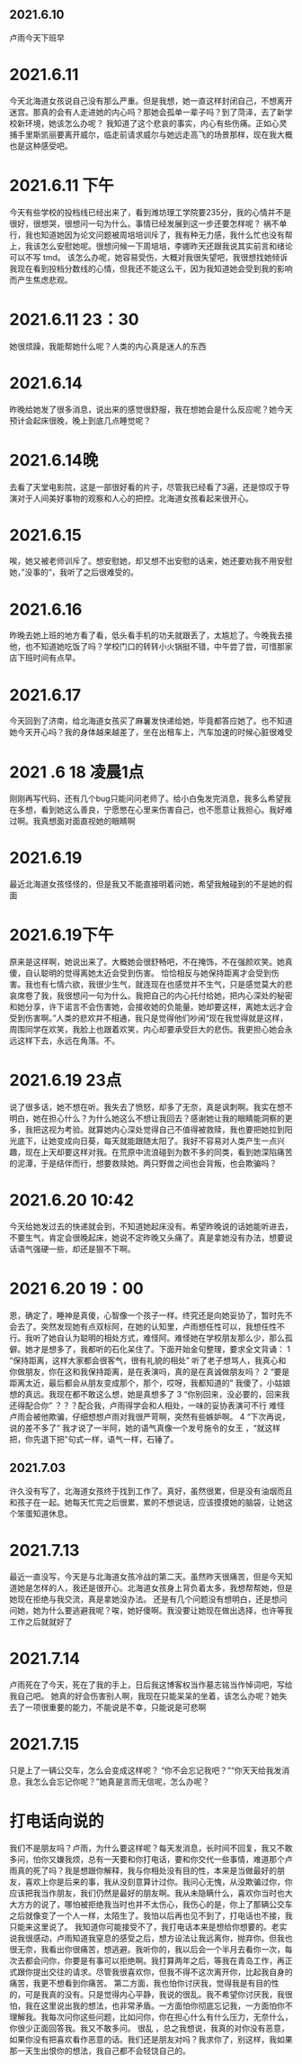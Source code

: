 ## 2021.6.10 
卢雨今天下班早
# 2021.6.11 #
今天北海道女孩说自己没有那么严重。但是我想，她一直这样封闭自己，不想离开迷宫。那真的会有人走进她的内心吗？那她会孤单一辈子吗？到了菏泽，去了新学校新环境，她该怎么办呢？
我知道了这个悲哀的事实，内心有些伤痛。正如心灵捕手里斯凯丽要离开威尔，临走前请求威尔与她远走高飞的场景那样，现在我大概也是这种感受吧。
# 2021.6.11 下午
今天有些学校的投档线已经出来了，看到潍坊理工学院要235分，我的心情并不是很好，很想哭，很想问一句为什么。事情已经发展到这一步还要怎样呢？
祸不单行，我也知道她因为论文问题被周培培训斥了，我有种无力感，我什么忙也没有帮上，我该怎么安慰她呢。很想问候一下周培培，李娜昨天还跟我说其实前言和绪论可以不写
tmd。 该怎么办呢，她容易受伤，大概对我很失望吧，我很想找她倾诉我现在看到投档分数线的心情，但我还不能这么干，因为我知道她会受到我的影响而产生焦虑悲观。
# 2021.6.11 23：30
她很烦躁，我能帮她什么呢？人类的内心真是迷人的东西
# 2021.6.14
昨晚给她发了很多消息，说出来的感觉很舒服，我在想她会是什么反应呢？她今天预计会起床很晚，晚上到底几点睡觉呢？
# 2021.6.14晚
去看了天堂电影院，这是一部很好看的片子，尽管我已经看了3遍，还是惊叹于导演对于人间美好事物的观察和人心的把控。北海道女孩看起来很开心。
# 2021.6.15
唉，她又被老师训斥了。想安慰她，却又想不出安慰的话来，她还要劝我不用安慰她，”没事的“，我听了之后很难受的。
# 2021.6.16
昨晚去她上班的地方看了看，低头看手机的功夫就跟丢了，太尴尬了。今晚我去接他，也不知道她吃饭了吗？学校门口的转转小火锅挺不错，中午尝了尝，可惜那家店下班时间有点早。
# 2021.6.17
今天回到了济南，给北海道女孩买了麻薯发快递给她，毕竟都答应她了。也不知道她今天开心吗？我的身体越来越差了，坐在出租车上，汽车加速的时候心脏很难受
# 2021 .6 18 凌晨1点
刚刚再写代码，还有几个bug只能问问老师了。给小白兔发完消息，我多么希望我在多想，看到她这么善良，宁愿憋在心里来伤害自己，也不愿意让我担心。我好难过啊。我真想面对面直视她的眼睛啊
# 2021.6.19
最近北海道女孩怪怪的，但是我又不能直接明着问她，希望我触碰到的不是她的假面
# 2021.6.19下午
原来是这样啊，她说出来了。大概她会很舒畅吧，不在掩饰，不在强颜欢笑。她真傻，自认聪明的觉得离她太近会受到伤害。
恰恰相反与她保持距离才会受到伤害。我也有七情六欲，我很少生气，就连现在也感觉并不生气，只是感觉莫大的悲哀席卷了我，我很想问一句为什么。我把自己的内心托付给她，把内心深处的秘密和她分享，许下诺言不会伤害她，会接收她的负能量。她却要这样，离她太远才会受到伤害啊。”人类的悲欢并不相通，我只是觉得他们吵闹“现在我觉得就是这样，周围同学在欢笑，我脸上也跟着欢笑，内心却要承受巨大的悲伤。我更担心她会永远这样下去，永远在角落。不。
# 2021.6.19 23点
说了很多话，她不想在听。我失去了愤怒，却多了无奈，真是讽刺啊。我实在想不明白，她在担心什么？为什么她这么不想让我回去？感谢她让我的眼睛能洞察的更多，我把这视为考验。就算她内心深处觉得自己不值得被救赎，我也要把她拉到阳光底下，让她变成向日葵，每天就能跟随太阳了。我好不容易对人类产生一点兴趣，现在上天却要这样对我。在荒原中流浪碰到为数不多的同类，看到她深陷痛苦的泥潭，于是结伴而行，想要救赎她。两只野兽之间也会背叛，也会欺骗吗？
# 2021.6.20 10:42
今天给她发过去的快递就会到，不知道她起床没有。希望昨晚说的话她能听进去，不要生气，肯定会很晚起床，她说不定昨晚又头痛了。真是拿她没有办法，想要说话语气强硬一些，却还是狠不下啊。
# 2021 6.20 19：00
恩，确定了，睡神是真傻，心智像一个孩子一样。终究还是向她妥协了，暂时先不会去了。突然发现她有点双标阿，在她的认知里，卢雨想任性可以，我想任性不行。我听了她自认为聪明的相处方式，难怪阿。难怪她在学校朋友那么少，那么孤僻。她才是想多了，我都听的石化呆住了。下面开始金句整理，要求全文背诵：
1 “保持距离，这样大家都会很客气，很有礼貌的相处”    听了老子想骂人，我真心和你做朋友，你在这和我保持距离，是在表演吗，真的是在真诚做朋友吗？
2 “要是距离太近，最后都会从朋友变成那个，那个，哎呀，我都知道的”    我傻了，小姑娘想的真远。我现在都不敢这么想，她是真想多了
3 “你别回来，没必要的，回来我还得配合你”   ？？？配合我，卢雨得学会和人相处，一味的妥协表演可不行 难怪卢雨会被他欺骗，仔细想想卢雨对我很严苛啊，突然有些嫉妒啊。
4 “下次再说，说的差不多了”  我才说了一半阿，她的语气真像一个发号施令的女王 ，“就这样把，你先退下把”句式一样，语气一样，石锤了。
## 2021.7.03
许久没有写了，北海道女孩终于找到工作了。真好，虽然很累，但是没有油烟而且和孩子在一起。她每天忙完之后很累，累的不想说话，应该摸摸她的脑袋，让她这个笨蛋知道休息。
# 2021.7.13
最近一直没写，今天是与北海道女孩冷战的第二天。虽然昨天很痛苦，但是今天知道她是怎样的人，我还是很开心。北海道女孩身上背负着太多，我想帮帮她，但是她现在拒绝与我交流，真是拿她没办法。
还是有几个问题没有想明白，还是想问问她，她为什么要逃避我呢？唉，她好傻啊。我没要让她现在做出选择，也许等我工作之后就就好了
# 2021.7.14
卢雨死在了今天，死在了我的手上，日后我这博客权当作墓志铭当作悼词吧，写给我自己吧。
她真的好会伤害别人啊，我现在只能呆呆的坐着，该怎么办呢？她失去了一项很重要的能力，不能说是不幸，只能说是可悲啊
# 2021.7.15
只是上了一辆公交车，怎么会变成这样呢？
“你不会忘记我吧？”“你天天给我发消息，我怎么会忘记你呢？”她真是言而无信呢，怎么办呢？
# 打电话向说的
我们不是朋友吗？卢雨，为什么要这样呢？每天发消息，长时间不回复，我又不敢多问，怕你又嫌我烦，总有一天要和你打电话，要和你交代一些事情，难道那个卢雨真的死了吗？我是想跟你解释，我与你相处没有目的性，本来是当做最好的朋友，喜欢上你是后来的事，我从没刻意算计过你。我问心无愧，从没欺骗过你，你应该把我当作朋友，我们仍然是最好的朋友啊。我从未隐瞒什么，喜欢你当时也大大方方的说了，哪怕被拒绝我当时也并不太伤心，我伤心的是，你上了那辆公交车之后就像变了一个人一样，太陌生了。我怕以后再也见不到了，打电话也不接，我只能来这里说了。
我知道你可能接受不了，我打电话本来是想给你想要的。老实说我很感动，卢雨知道我窒息的感受之后，想方设法让我远离你，抛弃你。但我也很无奈，我看出你很痛苦，想逃避。我听你的，我以后会一个半月去看你一次，每次去都会问你，你要是有事可以拒绝啊。我打算两年之后，等我在青岛工作，再正式跟你提出交往的请求。尽管我很喜欢你，但我不得不这次离开你，比起我自身的痛苦，我更不想看到你痛苦。
第二方面，我也怕你讨厌我，觉得我是有目的性的，可是我真的没有。只是觉得内心平静，我说的很乱。我不希望你讨厌我，我很怕，我在这里说出我的想法，也非常矛盾。一方面怕你彻底忘记我，一方面怕你不理解我。我每次问你这些问题，比如问你，你在担心什么有什么压力，无奈什么，你很少正面回答我。我又不敢多问。
很乱 ，总之我想说，我真的对你没有恶意，如果你没有把喜欢看作恶意的话。我们还是朋友对吗？我求你了，别这样，我如果那一天生出恨你的想法，我自己都不会轻饶自己的。

